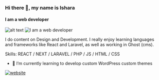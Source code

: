 ### Hi there 👋, my name is Ishara
#### I am a web developer 
![alt text]([http://url/to/img.png](https://raw.githubusercontent.com/isharaLiyanage/isharaLiyanage/b075ef8b6c8189562b5a3f4091c8045e46da7882/git.jpg))
![I am a web developer ](<img src='https://raw.githubusercontent.com/isharaLiyanage/isharaLiyanage/b075ef8b6c8189562b5a3f4091c8045e46da7882/git.jpg' alt='website' height='200'>)

 I do content on Design and Development. I really enjoy learning languages and frameworks like React and Laravel, as well as working in Ghost (cms).

Skills: REACT / NEXT / LARAVEL / PHP / JS / HTML / CSS

- 🌱 I’m currently learning  to develop custom WordPress custom themes  


[<img src='https://cdn.jsdelivr.net/npm/simple-icons@3.0.1/icons/icloud.svg' alt='website' height='40'>](https://isharadulanjaya.000webhostapp.com/)  

